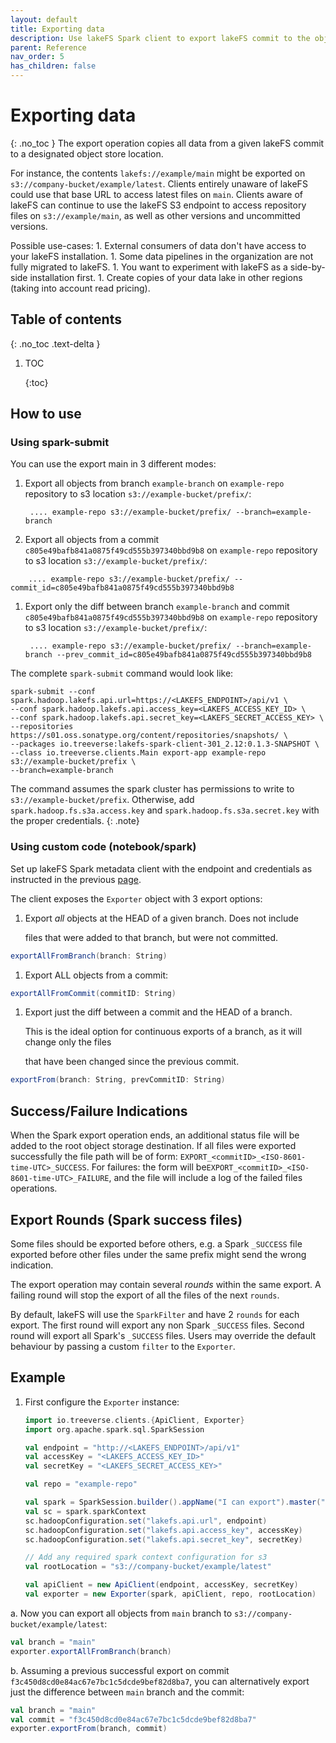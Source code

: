 ```yaml
---
layout: default
title: Exporting data
description: Use lakeFS Spark client to export lakeFS commit to the object store.
parent: Reference
nav_order: 5
has_children: false
---
```


# Exporting data

{: .no\_toc } The export operation copies all data from a given lakeFS commit to a designated object store location.

For instance, the contents `lakefs://example/main` might be exported on `s3://company-bucket/example/latest`. Clients entirely unaware of lakeFS could use that base URL to access latest files on `main`. Clients aware of lakeFS can continue to use the lakeFS S3 endpoint to access repository files on `s3://example/main`, as well as other versions and uncommitted versions.

Possible use-cases: 1. External consumers of data don't have access to your lakeFS installation. 1. Some data pipelines in the organization are not fully migrated to lakeFS. 1. You want to experiment with lakeFS as a side-by-side installation first. 1. Create copies of your data lake in other regions \(taking into account read pricing\).

## Table of contents

{: .no\_toc .text-delta }

1. TOC

   {:toc}

## How to use

### Using spark-submit

You can use the export main in 3 different modes:

1. Export all objects from branch `example-branch` on `example-repo` repository to s3 location `s3://example-bucket/prefix/`:

   ```text
    .... example-repo s3://example-bucket/prefix/ --branch=example-branch
   ```

2. Export all objects from a commit `c805e49bafb841a0875f49cd555b397340bbd9b8` on `example-repo` repository to s3 location `s3://example-bucket/prefix/`:

```text
    .... example-repo s3://example-bucket/prefix/ --commit_id=c805e49bafb841a0875f49cd555b397340bbd9b8
```

1. Export only the diff between branch `example-branch` and commit `c805e49bafb841a0875f49cd555b397340bbd9b8` on `example-repo` repository to s3 location `s3://example-bucket/prefix/`:

   ```text
    .... example-repo s3://example-bucket/prefix/ --branch=example-branch --prev_commit_id=c805e49bafb841a0875f49cd555b397340bbd9b8
   ```

The complete `spark-submit` command would look like:

```text
spark-submit --conf spark.hadoop.lakefs.api.url=https://<LAKEFS_ENDPOINT>/api/v1 \
--conf spark.hadoop.lakefs.api.access_key=<LAKEFS_ACCESS_KEY_ID> \
--conf spark.hadoop.lakefs.api.secret_key=<LAKEFS_SECRET_ACCESS_KEY> \
--repositories https://s01.oss.sonatype.org/content/repositories/snapshots/ \
--packages io.treeverse:lakefs-spark-client-301_2.12:0.1.3-SNAPSHOT \
--class io.treeverse.clients.Main export-app example-repo s3://example-bucket/prefix \
--branch=example-branch
```

The command assumes the spark cluster has permissions to write to `s3://example-bucket/prefix`. Otherwise, add `spark.hadoop.fs.s3a.access.key` and `spark.hadoop.fs.s3a.secret.key` with the proper credentials. {: .note}

### Using custom code \(notebook/spark\)

Set up lakeFS Spark metadata client with the endpoint and credentials as instructed in the previous [page](spark-client.md).

The client exposes the `Exporter` object with 3 export options:

1. Export _all_ objects at the HEAD of a given branch. Does not include

   files that were added to that branch, but were not committed.

```scala
exportAllFromBranch(branch: String)
```

1. Export ALL objects from a commit:

```scala
exportAllFromCommit(commitID: String)
```

1. Export just the diff between a commit and the HEAD of a branch.

   This is the ideal option for continuous exports of a branch, as it will change only the files

   that have been changed since the previous commit.

```scala
exportFrom(branch: String, prevCommitID: String)
```

## Success/Failure Indications

When the Spark export operation ends, an additional status file will be added to the root object storage destination. If all files were exported successfully the file path will be of form: `EXPORT_<commitID>_<ISO-8601-time-UTC>_SUCCESS`. For failures: the form will be`EXPORT_<commitID>_<ISO-8601-time-UTC>_FAILURE`, and the file will include a log of the failed files operations.

## Export Rounds \(Spark success files\)

Some files should be exported before others, e.g. a Spark `_SUCCESS` file exported before other files under the same prefix might send the wrong indication.

The export operation may contain several _rounds_ within the same export. A failing round will stop the export of all the files of the next `rounds`.

By default, lakeFS will use the `SparkFilter` and have 2 `rounds` for each export. The first round will export any non Spark `_SUCCESS` files. Second round will export all Spark's `_SUCCESS` files. Users may override the default behaviour by passing a custom `filter` to the `Exporter`.

## Example

1. First configure the `Exporter` instance:

   ```scala
   import io.treeverse.clients.{ApiClient, Exporter}
   import org.apache.spark.sql.SparkSession

   val endpoint = "http://<LAKEFS_ENDPOINT>/api/v1"
   val accessKey = "<LAKEFS_ACCESS_KEY_ID>"
   val secretKey = "<LAKEFS_SECRET_ACCESS_KEY>"

   val repo = "example-repo"

   val spark = SparkSession.builder().appName("I can export").master("local").getOrCreate()
   val sc = spark.sparkContext
   sc.hadoopConfiguration.set("lakefs.api.url", endpoint)
   sc.hadoopConfiguration.set("lakefs.api.access_key", accessKey)
   sc.hadoopConfiguration.set("lakefs.api.secret_key", secretKey)

   // Add any required spark context configuration for s3 
   val rootLocation = "s3://company-bucket/example/latest"

   val apiClient = new ApiClient(endpoint, accessKey, secretKey)
   val exporter = new Exporter(spark, apiClient, repo, rootLocation)
   ```

a. Now you can export all objects from `main` branch to `s3://company-bucket/example/latest`:

```scala
val branch = "main"
exporter.exportAllFromBranch(branch)
```

b. Assuming a previous successful export on commit `f3c450d8cd0e84ac67e7bc1c5dcde9bef82d8ba7`, you can alternatively export just the difference between `main` branch and the commit:

```scala
val branch = "main"
val commit = "f3c450d8cd0e84ac67e7bc1c5dcde9bef82d8ba7"
exporter.exportFrom(branch, commit)
```

